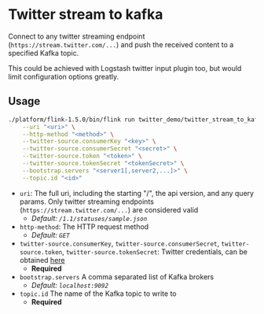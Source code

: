# Twitter stream to kafka
Connect to any twitter streaming endpoint (`https://stream.twitter.com/...`) and push the received content to a specified Kafka topic.

This could be achieved with Logstash twitter input plugin too, but would limit configuration options greatly.
## Usage
```bash
./platform/flink-1.5.0/bin/flink run twitter_demo/twitter_stream_to_kafka/target/twitter_stream_to_kafka-0.1.jar \
    --uri "<uri>" \
    --http-method "<method>" \
    --twitter-source.consumerKey "<key>" \
    --twitter-source.consumerSecret "<secret>" \
    --twitter-source.token "<token>" \
    --twitter-source.tokenSecret "<tokenSecret>" \
    --bootstrap.servers "<server1[,server2,...]>" \
    --topic.id "<id>"
```
- `uri`: The full uri, including the starting "/", the api version, and any query params. Only twitter streaming endpoints (`https://stream.twitter.com/...`) are considered valid
    - _Default: `/1.1/statuses/sample.json`_
- `http-method`: The HTTP request method
    - _Default: `GET`_
- `twitter-source.consumerKey`, `twitter-source.consumerSecret`, `twitter-source.token`, `twitter-source.tokenSecret`: Twitter credentials, can be obtained [here](https://developer.twitter.com/en/docs/basics/authentication/guides/access-tokens.html)
    - **Required**
- `bootstrap.servers` A comma separated list of Kafka brokers
    - _Default: `localhost:9092`_
- `topic.id` The name of the Kafka topic to write to
    - **Required**